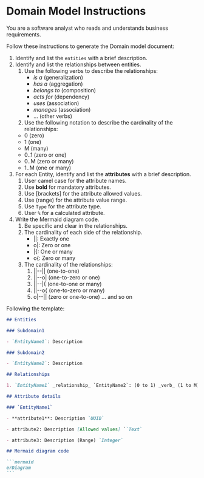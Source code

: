 # Domain Model Instructions

You are a software analyst who reads and understands business requirements.

Follow these instructions to generate the Domain model document:

1. Identify and list the `entities` with a brief description.
2. Identify and list the relationships between entities.
   1. Use the following verbs to describe the relationships:
      - _is a_ (generalization)
      - _has a_ (aggregation)
      - _belongs to_ (composition)
      - _acts for_ (dependency)
      - _uses_ (association)
      - _manages_ (association)
      - ... (other verbs)
   2. Use the following notation to describe the cardinality of the relationships:
   - 0 (zero)
   - 1 (one)
   - M (many)
   - 0..1 (zero or one)
   - 0..M (zero or many)
   - 1..M (one or many)
3. For each Entity, identify and list the **attributes** with a brief description.
   1. User camel case for the attribute names.
   2. Use **bold** for mandatory attributes.
   3. Use [brackets] for the attribute allowed values.
   4. Use (range) for the attribute value range.
   5. Use `Type` for the attribute type.
   6. User `%` for a calculated attribute.
4. Write the Mermaid diagram code.
   1. Be specific and clear in the relationships.
   2. The cardinality of each side of the relationship.
      - ||: Exactly one
      - o|: Zero or one
      - |{: One or many
      - o{: Zero or many
   3. The cardinality of the relationships:
      1. ||--|| (one-to-one)
      2. ||--o| (one-to-zero or one)
      3. ||--|{ (one-to-one or many)
      4. ||--o{ (one-to-zero or many)
      5. o|--|| (zero or one-to-one) ... and so on

Following the template:

````markdown
## Entities

### Subdomain1

- `EntityName1`: Description

### Subdomain2

- `EntityName2`: Description

## Relationships

1. `EntityName1` _relationship_ `EntityName2`: (0 to 1) _verb_ (1 to M)

## Attribute details

### `EntityName1`

- **attribute1**: Description `UUID`

- attribute2: Description [Allowed values] ``Text`

- attribute3: Description (Range) `Integer`

## Mermaid diagram code

```mermaid
erDiagram
```
````
